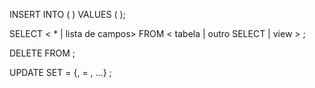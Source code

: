 
INSERT INTO <nome da tabela> ( <lista de campos> ) VALUES ( <lista de valores> );

SELECT < * | lista de campos>
  FROM < tabela | outro SELECT | view > 
  <clausula WHERE>
  <clausula GROUP BY>
  <clausula HAVING>
  <clausula ORDER BY>;

DELETE FROM <tabela>
  <clausula WHERE>;

UPDATE <tabela>
  SET <campo> = <valor> {, <campo> = <valor>, ...}
  <clausula WHERE>;
